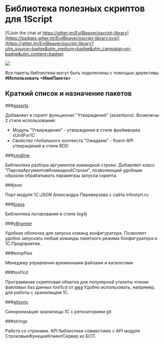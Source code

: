 # Библиотека полезных скриптов для 1Script

[![Join the chat at https://gitter.im/EvilBeaver/oscript-library](https://badges.gitter.im/EvilBeaver/oscript-library.svg)](https://gitter.im/EvilBeaver/oscript-library?utm_source=badge&utm_medium=badge&utm_campaign=pr-badge&utm_content=badge)

<a href="https://zenhub.io"><img src="https://raw.githubusercontent.com/ZenHubIO/support/master/zenhub-badge.png"></a>

Все пакеты библиотеки могут быть подключены с помощью директивы **#Использовать <ИмяПакета>**

## Краткий список и назначение пакетов

###[asserts](https://github.com/oscript-library/asserts)

Добавляет в скрипт функционал "Утверждений" (assertions). Возможны 2 стиля использования:

* Модуль "Утверждения" - утверждения в стиле фреймворка xUnitFor1C
* Свойство глобального контекста "Ожидаем" - fluent-API утверждений в стиле BDD

###[cmdline](https://github.com/oscript-library/cmdline)

Библиотека разбора аргументов командной строки. Добавляет класс "ПарсерАргументовКоманднойСтроки", позволяющий удобным образом обрабатывать параметры запуска скрипта.

###json

Порт модуля 1С:JSON Александра Переверзева с сайта infostart.ru

###[logos](https://github.com/oscript-library/logos)

Библиотека логирования в стиле log4j

###[v8runner](src/v8runner/readme.md)

Удобная оболочка для запуска команд конфигуратора. Позволяет удобно запускать любые команды пакетного режима Конфигуратора и 1С:Предприятия.

###tempfiles

Менеджер управления временными файлами и каталогами

###tool1cd

Программная скриптовая обертка для популярной утилиты чтения файловых баз данных tool1cd от [awa](http://infostart.ru/profile/13819/) Удобно использовать, например, для работы с хранилищем 1С.

###[gitsync](src/gitsync/readme.md)

Синхронизация хранилища 1С с репозиторием git

###strings

Работа со строками. API библиотеки совместимо с API модуля СтроковыеФункцииКлиентСервер из БСП.
